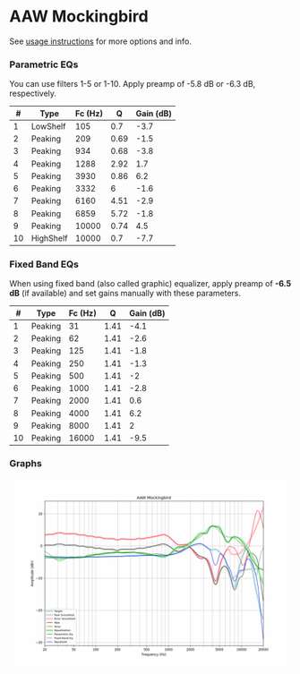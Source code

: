 # AAW Mockingbird
See [usage instructions](https://github.com/jaakkopasanen/AutoEq#usage) for more options and info.

### Parametric EQs
You can use filters 1-5 or 1-10. Apply preamp of -5.8 dB or -6.3 dB, respectively.

|   # | Type      |   Fc (Hz) |    Q |   Gain (dB) |
|-----|-----------|-----------|------|-------------|
|   1 | LowShelf  |       105 | 0.7  |        -3.7 |
|   2 | Peaking   |       209 | 0.69 |        -1.5 |
|   3 | Peaking   |       934 | 0.68 |        -3.8 |
|   4 | Peaking   |      1288 | 2.92 |         1.7 |
|   5 | Peaking   |      3930 | 0.86 |         6.2 |
|   6 | Peaking   |      3332 | 6    |        -1.6 |
|   7 | Peaking   |      6160 | 4.51 |        -2.9 |
|   8 | Peaking   |      6859 | 5.72 |        -1.8 |
|   9 | Peaking   |     10000 | 0.74 |         4.5 |
|  10 | HighShelf |     10000 | 0.7  |        -7.7 |

### Fixed Band EQs
When using fixed band (also called graphic) equalizer, apply preamp of **-6.5 dB** (if available) and set gains manually with these parameters.

|   # | Type    |   Fc (Hz) |    Q |   Gain (dB) |
|-----|---------|-----------|------|-------------|
|   1 | Peaking |        31 | 1.41 |        -4.1 |
|   2 | Peaking |        62 | 1.41 |        -2.6 |
|   3 | Peaking |       125 | 1.41 |        -1.8 |
|   4 | Peaking |       250 | 1.41 |        -1.3 |
|   5 | Peaking |       500 | 1.41 |        -2   |
|   6 | Peaking |      1000 | 1.41 |        -2.8 |
|   7 | Peaking |      2000 | 1.41 |         0.6 |
|   8 | Peaking |      4000 | 1.41 |         6.2 |
|   9 | Peaking |      8000 | 1.41 |         2   |
|  10 | Peaking |     16000 | 1.41 |        -9.5 |

### Graphs
![](./AAW%20Mockingbird.png)
